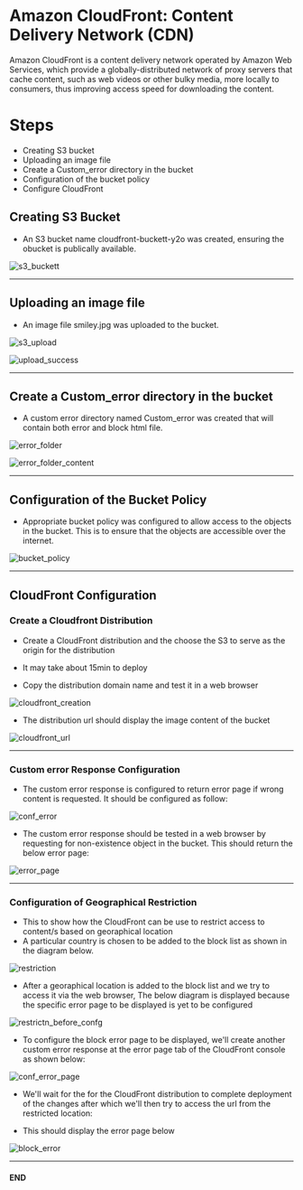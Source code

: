 # Amazon CloudFront: Content Delivery Network (CDN)

Amazon CloudFront is a content delivery network operated by Amazon Web Services, which provide a globally-distributed network of proxy servers that cache content, such as web videos or other bulky media, more locally to consumers, thus improving access speed for downloading the content.

# Steps
* Creating S3 bucket 
* Uploading an image file
* Create a Custom_error directory in the bucket
* Configuration of the bucket policy 
* Configure CloudFront

## Creating S3 Bucket
* An S3 bucket name cloudfront-buckett-y2o was created, ensuring the obucket is publically available.

![s3_buckett](https://user-images.githubusercontent.com/114786664/199708608-48562e0c-bc8a-4e0e-8d31-9b4a62d1c628.png)

---

## Uploading an image file

* An image file smiley.jpg was uploaded to the bucket.

![s3_upload](https://user-images.githubusercontent.com/114786664/199709935-34026265-4687-4f4d-ae75-326b683760af.png)

![upload_success](https://user-images.githubusercontent.com/114786664/199709995-9da8a77a-3d1d-4f8b-814f-e1139d828620.png)

---

## Create a Custom_error directory in the bucket

* A custom error directory named Custom_error was created that will contain both error and block html file.

![error_folder](https://user-images.githubusercontent.com/114786664/199711306-24050cb0-c1b4-43c1-8a78-a8fd064b1d20.png)

![error_folder_content](https://user-images.githubusercontent.com/114786664/199711340-5cd73832-780b-4e32-8232-3717ff7899c0.png)

---

## Configuration of the Bucket Policy

* Appropriate bucket policy was  configured to allow access to the objects in the bucket. This is to ensure that the objects are accessible over the internet.

![bucket_policy](https://user-images.githubusercontent.com/114786664/199712494-8412410e-def8-46e5-b4f1-bbff895ae7f5.png)

---

## CloudFront Configuration

 ### Create a Cloudfront Distribution

* Create a CloudFront distribution and the choose the S3 to serve as the origin for the distribution

* It may take about 15min to deploy

* Copy the distribution domain name and test it in a web browser

![cloudfront_creation](https://user-images.githubusercontent.com/114786664/199730220-d417e8c5-c9e2-40fa-a9ee-9c0f2c5d3a81.png)

* The distribution url should display the image content of the bucket

![cloudfront_url](https://user-images.githubusercontent.com/114786664/199730373-1821f6ed-a326-4855-990b-b093aa607ea3.png)

---

 ### Custom error Response Configuration

* The custom error response is configured to return error page if wrong content is requested. It should be configured as follow:

![conf_error](https://user-images.githubusercontent.com/114786664/199734273-5b9b4e0e-7385-4e49-8c50-82a19596743c.png)

* The custom error response should be tested in a web browser by requesting for non-existence object in the bucket. This should return the below error page:

![error_page](https://user-images.githubusercontent.com/114786664/199735682-e10aef98-6197-4479-b91f-993485d820ef.png)

---

 ### Configuration of Geographical Restriction

* This to show how the CloudFront can be use to restrict access to content/s based on georaphical location
* A particular country is chosen to be added to the block list as shown in the diagram below.

![restriction](https://user-images.githubusercontent.com/114786664/199737533-a924e0ef-b26a-4040-867a-8a737e007767.png)

* After a georaphical location is added to the block list and we try to access it via the web browser, The below diagram is displayed because the specific error page to be displayed is yet to be configured

![restrictn_before_confg](https://user-images.githubusercontent.com/114786664/199738524-380ed302-fb1b-4a9d-ab38-18fb563f5d7d.png)

* To configure the block error page to be displayed, we'll create  another custom error response at the error page tab of the CloudFront console as shown below:

![conf_error_page](https://user-images.githubusercontent.com/114786664/199740465-5bb08a9e-cb19-4583-a2df-a0cea06e5843.png)

* We'll wait for the for the CloudFront distribution to complete deployment of the changes after which we'll then try to access the url from the restricted location:

* This should display the error page below

![block_error](https://user-images.githubusercontent.com/114786664/199741395-321d878b-d71a-4523-bf80-64ade886c0b3.png)

---

#### END
